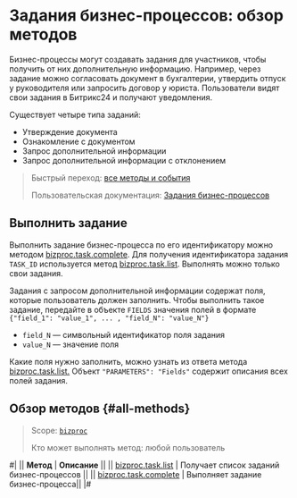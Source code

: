 # Задания бизнес-процессов: обзор методов

Бизнес-процессы могут создавать задания для участников, чтобы получить от них дополнительную информацию. Например, через задание можно согласовать документ в бухгалтерии, утвердить отпуск у руководителя или запросить договор у юриста. Пользователи видят свои задания в Битрикс24 и получают уведомления.

Существует четыре типа заданий:

-  Утверждение документа
-  Ознакомление с документом
-  Запрос дополнительной информации
-  Запрос дополнительной информации с отклонением

> Быстрый переход: [все методы и события](#all-methods) 
> 
> Пользовательская документация: [Задания бизнес-процессов](https://helpdesk.bitrix24.ru/open/7451037/)

## Выполнить задание

Выполнить задание бизнес-процесса по его идентификатору можно методом [bizproc.task.complete](./bizproc-task-complete.md). Для получения идентификатора задания `TASK_ID` используется метод [bizproc.task.list](./bizproc-task-list.md). Выполнять можно только свои задания.

Задания с запросом дополнительной информации содержат поля, которые пользователь должен заполнить. Чтобы выполнить такое задание, передайте в объекте `FIELDS` значения полей в формате `{"field_1": "value_1", ... , "field_N": "value_N"}`

-  `field_N` — символьный идентификатор поля задания
-  `value_N` — значение поля

Какие поля нужно заполнить, можно узнать из ответа метода [bizproc.task.list.](./bizproc-task-list.md) Объект `"PARAMETERS": "Fields"` содержит описания всех полей задания.

## Обзор методов {#all-methods}

> Scope: [`bizproc`](../../scopes/permissions.md)
>
> Кто может выполнять метод: любой пользователь

#|
|| **Метод** | **Описание** ||
|| [bizproc.task.list](./bizproc-task-list.md) | Получает список заданий бизнес-процессов ||
|| [bizproc.task.complete](./bizproc-task-complete.md) | Выполняет задание бизнес-процесса||
|#
